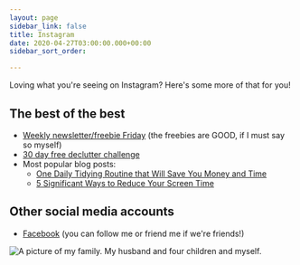 ```yaml
---
layout: page
sidebar_link: false
title: Instagram
date: 2020-04-27T03:00:00.000+00:00
sidebar_sort_order: 

---
```

Loving what you're seeing on Instagram? Here's some more of that for you!

## The best of the best

* [Weekly newsletter/freebie Friday](http://eepurl.com/gYFb-r) (the freebies are GOOD, if I must say so myself)
* [30 day free declutter challenge](https://mailchi.mp/be1930c01cdc/eastcoastkelly)
* Most popular blog posts: 
  * [One Daily Tidying Routine that Will Save You Money and Time](https://www.eastcoastkelly.com/cleaning%20&%20tidying/2020/04/23/one-daily-tidying-routine-that-will-save-you-money-and-time.html)
  * [5 Significant Ways to Reduce Your Screen Time](https://www.eastcoastkelly.com/time%20management/2020/04/27/6-significant-ways-to-reduce-your-screen-time.html)

## Other social media accounts

* [Facebook](http://www.facebook.com/kelly.briggs) (you can follow me or friend me if we're friends!)

![A picture of my family. My husband and four children and myself.](/assets/img/Briggs-14.jpg "My family")